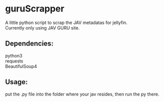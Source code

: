 # guruScrapper

A little python script to scrap the JAV metadatas for jellyfin.  
Currently only using JAV GURU site.

## Dependencies:

python3  
requests  
BeautifulSoup4  

## Usage:

put the .py file into the folder where your jav resides, then run the py there.  
